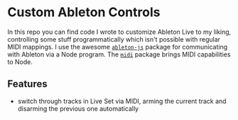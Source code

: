 # Custom Ableton Controls

In this repo you can find code I wrote to customize Ableton Live to my liking, controlling some stuff programmatically which isn't possible with regular MIDI mappings. I use the awesome [`ableton-js`](https://www.npmjs.com/package/ableton-js) package for communicating with Ableton via a Node program. The [`midi`](https://www.npmjs.com/package/midi) package brings MIDI capabilities to Node.

## Features

 - switch through tracks in Live Set via MIDI, arming the current track and disarming the previous one automatically
